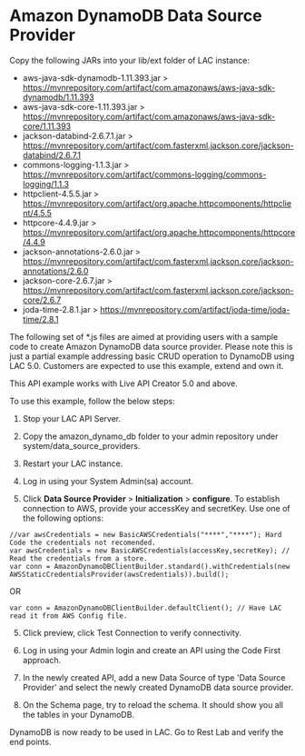 # Amazon DynamoDB Data Source Provider

Copy the following JARs into your lib/ext folder of LAC instance:
- aws-java-sdk-dynamodb-1.11.393.jar > https://mvnrepository.com/artifact/com.amazonaws/aws-java-sdk-dynamodb/1.11.393
- aws-java-sdk-core-1.11.393.jar > https://mvnrepository.com/artifact/com.amazonaws/aws-java-sdk-core/1.11.393
- jackson-databind-2.6.7.1.jar > https://mvnrepository.com/artifact/com.fasterxml.jackson.core/jackson-databind/2.6.7.1
- commons-logging-1.1.3.jar > https://mvnrepository.com/artifact/commons-logging/commons-logging/1.1.3
- httpclient-4.5.5.jar > https://mvnrepository.com/artifact/org.apache.httpcomponents/httpclient/4.5.5
- httpcore-4.4.9.jar > https://mvnrepository.com/artifact/org.apache.httpcomponents/httpcore/4.4.9
- jackson-annotations-2.6.0.jar > https://mvnrepository.com/artifact/com.fasterxml.jackson.core/jackson-annotations/2.6.0
- jackson-core-2.6.7.jar > https://mvnrepository.com/artifact/com.fasterxml.jackson.core/jackson-core/2.6.7
- joda-time-2.8.1.jar > https://mvnrepository.com/artifact/joda-time/joda-time/2.8.1

The following set of *.js files are aimed at providing users with a sample code to create Amazon DynamoDB data source provider. Please note this is just a partial example addressing basic CRUD operation to DynamoDB using LAC 5.0. Customers are expected to use this example, extend and own it.  

This API example works with Live API Creator 5.0 and above. 

To use this example, follow the below steps:

1. Stop your LAC API Server.

2. Copy the amazon_dynamo_db folder to your admin repository under system/data_source_providers.

3. Restart your LAC instance.

4. Log in using your System Admin(sa) account.

5. Click **Data Source Provider** > **Initialization** > **configure**. To establish connection to AWS, provide your accessKey and secretKey. Use one of the following options:

```
//var awsCredentials = new BasicAWSCredentials("****","****"); Hard Code the credentials not recomended.
var awsCredentials = new BasicAWSCredentials(accessKey,secretKey); // Read the credentials from a store.
var conn = AmazonDynamoDBClientBuilder.standard().withCredentials(new AWSStaticCredentialsProvider(awsCredentials)).build();
```

OR

```
var conn = AmazonDynamoDBClientBuilder.defaultClient(); // Have LAC read it from AWS Config file.
```

5. Click preview, click Test Connection to verify connectivity.

6. Log in using your Admin login and create an API using the Code First approach.

7. In the newly created API, add a new Data Source of type 'Data Source Provider' and select the newly created DynamoDB data source provider.

8. On the Schema page, try to reload the schema. It should show you all the tables in your DynamoDB.

DynamoDB is now ready to be used in LAC. Go to Rest Lab and verify the end points.
